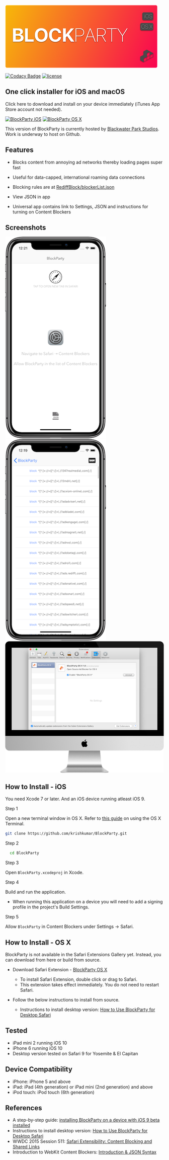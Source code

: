 ![BlockParty](blockparty-logo.png)

[![Codacy Badge](https://api.codacy.com/project/badge/Grade/82ada998bee343eeac33ef772316427a)](https://www.codacy.com/app/krish.kumar/BlockParty?utm_source=github.com&utm_medium=referral&utm_content=krishkumar/BlockParty&utm_campaign=badger)
[![license](https://img.shields.io/github/license/mashape/apistatus.svg?maxAge=2592000)](LICENSE)

## One click installer for iOS and macOS

Click here to download and install on your device immediately (iTunes App Store account not needed).

[![BlockParty iOS](https://blackwaterparkstudios.com/img/download-blockparty-ios@2x.png)](https://blackwaterparkstudios.com/blockparty/) [![BlockParty OS X](https://blackwaterparkstudios.com/img/download-blockparty-mac@2x.png)](https://github.com/krishkumar/BlockParty/blob/master/BlockParty%20-%20Desktop%20Safari/distributable/BlockParty.safariextz?raw=true)


This version of BlockParty is currently hosted by [Blackwater Park Studios](https://blackwaterparkstudios.com). Work is underway to host on Github.

## Features

- Blocks content from annoying ad networks thereby loading pages super fast

- Useful for data-capped, international roaming data connections

- Blocking rules are at [RediffBlock/blockerList.json](RediffBlock/blockerList.json)

- View JSON in app

- Universal app contains link to Settings, JSON and instructions for turning on Content Blockers

## Screenshots

![Screen1](Screenshot01.png)
![Screen2](Screenshot02.png)
![Screen3](Screenshot03.png)

## How to Install - iOS

You need Xcode 7 or later. And an iOS device running atleast iOS 9.

Step 1

Open a new terminal window in OS X. Refer to [this guide](http://blog.teamtreehouse.com/introduction-to-the-mac-os-x-command-line) on using the OS X Terminal.

```bash
git clone https://github.com/krishkumar/BlockParty.git
```

Step 2

```bash
  cd BlockParty
```

Step 3

Open `BlockParty.xcodeproj` in Xcode.


Step 4

Build and run the application.

- When running this application on a device you will need to add a signing profile in the project's Build Settings.


Step 5

Allow `BlockParty` in Content Blockers under Settings → Safari.

## How to Install - OS X

BlockParty is not available in the Safari Extensions Gallery yet. Instead, you can download from here or build from source.

- Download Safari Extension - [BlockParty OS X](https://github.com/krishkumar/BlockParty/blob/master/BlockParty%20-%20Desktop%20Safari/distributable/BlockParty.safariextz?raw=true)

  * To install Safari Extension, double click or drag to Safari.
  * This extension takes effect immediately. You do not need to restart Safari.

- Follow the below instructions to install from source.

  * Instructions to install desktop version: [How to Use BlockParty for Desktop Safari](https://github.com/krishkumar/BlockParty/blob/master/BlockParty%20-%20Desktop%20Safari/How%20to%20Install.md)

## Tested

- iPad mini 2 running iOS 10
- iPhone 6 running iOS 10
- Desktop version tested on Safari 9 for Yosemite & El Capitan

## Device Compatibility

- iPhone: iPhone 5 and above
- iPad: iPad (4th generation) or iPad mini (2nd generation) and above
- iPod touch: iPod touch (6th generation)


## References

* A step-by-step guide: [installing BlockParty on a device with iOS 9 beta installed](https://medium.com/@searls/installing-a-content-blocker-on-ios-9-public-beta-a25b2b83848f)
* Instructions to install desktop version: [How to Use BlockParty for Desktop Safari](https://github.com/krishkumar/BlockParty/blob/master/BlockParty%20-%20Desktop%20Safari/How%20to%20Install.md)
* WWDC 2015 Session 511: [Safari Extensibility: Content Blocking and Shared Links](https://developer.apple.com/videos/wwdc/2015/?id=511)
* Introduction to WebKit Content Blockers: [Introduction & JSON Syntax](https://www.webkit.org/blog/3476/content-blockers-first-look/)
